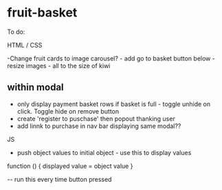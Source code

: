 # fruit-basket

To do:

HTML / CSS

-Change fruit cards to image carousel? - add go to basket button below
-resize images - all to the size of kiwi

within modal
-------------
- only display payment basket rows if basket is full - toggle unhide on click. Toggle hide on remove button
- create 'register to puschase' then popout thanking user
- add linnk to purchase in nav bar displaying same modal??

JS
 
- push object values to initial object - use this to display values

function () {
    displayed value = object value
}

-- run this every time button pressed 
